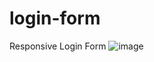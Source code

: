 # login-form
Responsive Login Form
![image](https://github.com/Jerysha/login-form/assets/83254656/95c29b21-8a82-48fc-a9b1-e72c67ac5317)
